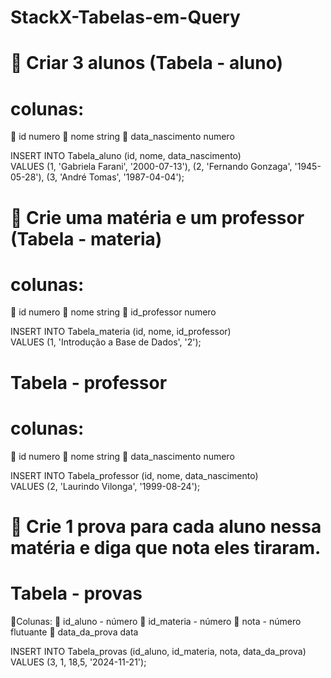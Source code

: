# StackX-Tabelas-em-Query

 # 🎯 Criar 3 alunos (Tabela - aluno)
   # colunas:
📍 id numero
📍 nome string
📍 data_nascimento numero

INSERT INTO Tabela_aluno 
    (id, nome, data_nascimento)  
VALUES 
    (1, 'Gabriela Farani', '2000-07-13'),
  	(2, 'Fernando Gonzaga', '1945-05-28'),
  	(3, 'André Tomas', '1987-04-04');

# 🎯 Crie uma matéria e um professor (Tabela - materia)
# colunas:
📍 id numero
📍 nome string
📍 id_professor numero

INSERT INTO Tabela_materia
    (id, nome, id_professor)  
VALUES 
    (1, 'Introdução a Base de Dados', '2');

# Tabela - professor
# colunas:
📍 id numero
📍 nome string
📍 data_nascimento numero

INSERT INTO Tabela_professor
    (id, nome, data_nascimento)  
VALUES 
    (2, 'Laurindo Vilonga', '1999-08-24');

# 🎯 Crie 1 prova para cada aluno nessa matéria e diga que nota eles tiraram.

# Tabela - provas
📍Colunas:
📍 id_aluno  - número
📍 id_materia  - número
📍 nota  - número flutuante
📍 data_da_prova  data

INSERT INTO Tabela_provas
    (id_aluno, id_materia, nota, data_da_prova)  
VALUES 
    (3, 1, 18,5, '2024-11-21');

